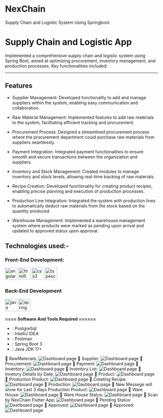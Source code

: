 # NexChain
 Supply Chain and Logistic System Using Springboot

 # Supply Chain and Logistic App
Implemented a comprehensive supply chain and logistic system using Spring Boot, aimed at optimizing procurement, inventory management, and production processes. Key functionalities included:

-----------------   ---------------------------------------------
## Features

- Supplier Management: Developed functionality to add and manage suppliers within the system, enabling easy communication and collaboration.

- Raw Material Management: Implemented features to add raw materials to the system, facilitating efficient tracking and procurement.

- Procurement Process: Designed a streamlined procurement process where the procurement department could purchase raw materials from suppliers seamlessly.

- Payment Integration: Integrated payment functionalities to ensure smooth and secure transactions between the organization and suppliers.

- Inventory and Stock Management: Created modules to manage inventory and stock levels, allowing real-time tracking of raw materials.

- Recipe Creation: Developed functionality for creating product recipes, enabling precise planning and execution of production processes.

- Production Line Integration: Integrated the system with production lines to automatically deduct raw materials from the stock based on the quantity produced.

- Warehouse Management: Implemented a warehouse management system where products were marked as pending upon arrival and updated to approved status upon approval.



## Technologies used:-
### Front-End Development:
<p align="left">
<img src="https://angular.io/assets/images/logos/angular/angular.svg" alt="angular" width="40" height="40"/>
<img src="https://raw.githubusercontent.com/devicons/devicon/master/icons/html5/html5-original-wordmark.svg" alt="html5" width="40" height="40"/>
<img src="https://raw.githubusercontent.com/devicons/devicon/master/icons/css3/css3-original-wordmark.svg" alt="css3" width="40" height="40"/>
<img src="https://raw.githubusercontent.com/devicons/devicon/master/icons/typescript/typescript-original.svg" alt="typescript" width="40" height="40"/>
</p>

### Back-End Development
<p align="left">
    <img src="https://raw.githubusercontent.com/devicons/devicon/master/icons/java/java-original.svg" alt="java" width="40" height="40"/>
<img src="https://www.vectorlogo.zone/logos/springio/springio-icon.svg" alt="spring" width="40" height="40"/>

</p>




**==== Software And Tools Required ======**
- :  PostgreSql
- :  IntelliJ IDEA
- :  Postman
- :  Spring Boot 3
- :  Java JDK 17+
 
:pushpin: RawMaterials:
![ Dashboard page](https://github.com/sabithassann/NexChain/blob/main/nexchain_screenshot/rawmaterial_1.png)
:pushpin: Supplier:
![ Dashboard page](https://github.com/sabithassann/NexChain/blob/main/nexchain_screenshot/supplier_2.png)
:pushpin: Procurement:
![ Dashboard page](https://github.com/sabithassann/NexChain/blob/main/nexchain_screenshot/procurement_3.png)
:pushpin: Payment:
![ Dashboard page](https://github.com/sabithassann/NexChain/blob/main/nexchain_screenshot/payment_4.png)
:pushpin: Inventory:
![ Dashboard page](https://github.com/sabithassann/NexChain/blob/main/nexchain_screenshot/save_inventory_5.png)
:pushpin: Inventory List:
![ Dashboard page](https://github.com/sabithassann/NexChain/blob/main/nexchain_screenshot/inventoryList_6.png)
:pushpin: Invetory Details by Date:
![ Dashboard page](https://github.com/sabithassann/NexChain/blob/main/nexchain_screenshot/fetch_inventory_by_date_7.png)
:pushpin: Product:
![ Dashboard page](https://github.com/sabithassann/NexChain/blob/main/nexchain_screenshot/all_product_8.png)
:pushpin: Production Product:
![ Dashboard page](https://github.com/sabithassann/NexChain/blob/main/nexchain_screenshot/add_product_for_production_9.png)
:pushpin: Creating Recipe:
![ Dashboard page](https://github.com/sabithassann/NexChain/blob/main/nexchain_screenshot/recipe_10.png)
:pushpin: Production:
![ Dashboard page](https://github.com/sabithassann/NexChain/blob/main/nexchain_screenshot/in_production_11.png)
:pushpin: New Messege will show for Last 3 days Production Product:
![ Dashboard page](https://github.com/sabithassann/NexChain/blob/main/nexchain_screenshot/last_three_days_product_12.png)
:pushpin: Ware House:
![ Dashboard page](https://github.com/sabithassann/NexChain/blob/main/nexchain_screenshot/warehouse_move_13.png)
:pushpin: Ware House Status:
![ Dashboard page](https://github.com/sabithassann/NexChain/blob/main/nexchain_screenshot/warestatus_14.png)
:pushpin: Scan by NexChain Flutter App:
![ Dashboard page](https://github.com/sabithassann/NexChain/blob/main/nexchain_screenshot/scan_mobile_app_15.jpg)
:pushpin: Pending Status:
![ Dashboard page](https://github.com/sabithassann/NexChain/blob/main/nexchain_screenshot/warestatus_pending_15.png)
:pushpin: Approved:
![ Dashboard page](https://github.com/sabithassann/NexChain/blob/main/nexchain_screenshot/status_updated_16.png)
:pushpin: Approved:
![ Dashboard page](https://github.com/sabithassann/NexChain/blob/main/nexchain_screenshot/approved_status_17.png)

